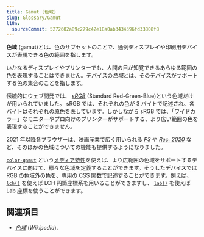 ```yaml
---
title: Gamut (色域)
slug: Glossary/Gamut
l18n:
  sourceCommit: 5272602a89c279c42e18a0ab3434396fd33808f8
---
```


**色域** (gamut)とは、色のサブセットのことで、通例ディスプレイや印刷用デバイスが表現できる色の範囲を指します。

いかなるディスプレイやプリンターでも、人間の目が知覚できるあらゆる範囲の色を表現することはできません。デバイスの*色域*とは、そのデバイスがサポートする色の集合のことを指します。

伝統的にウェブ開発では、 _[sRGB](https://en.wikipedia.org/wiki/SRGB)_ (Standard Red-Green-Blue)という色域だけが用いられていました。 sRGB では、それぞれの色が 3 バイトで記述され、各バイトはそれぞれの原色を表しています。しかしながら sRGB では、「ワイドカラー」なモニターやプロ向けのプリンターがサポートする、より広い範囲の色を表現することができません。

2021 年以降各ブラウザーは、映画産業で広く用いられる _[P3](https://ja.wikipedia.org/wiki/DCI-P3)_ や _[Rec. 2020](https://ja.wikipedia.org/wiki/Rec._2020)_ など、そのほかの色域についての機能も提供するようになりました。

[`color-gamut`](/ja/docs/Web/CSS/@media/color-gamut) という[メディア特性](/ja/docs/Web/CSS/@media#メディア特性)を使えば、より広範囲の色域をサポートするデバイスに向けて、様々な色域を定義することができます。そうしたデバイスでは RGB の色域外の色を、専用の CSS 関数で記述することができます。例えば、 [`lch()`](/en-US/docs/Web/CSS/color_value/lch) を使えば LCH 円筒座標系を用いることができますし、 [`lab()`](/en-US/docs/Web/CSS/color_value/lab) を使えば Lab 座標を使うことができます。

## 関連項目

- [_色域_](https://ja.wikipedia.org/wiki/%E8%89%B2%E5%9F%9F) (_Wikipedia_).
